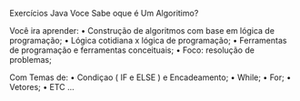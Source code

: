 Exercícios Java
Voce Sabe oque é Um Algoritimo?

Você ira aprender:
• Construção de algoritmos com base em lógica de programação;
• Lógica cotidiana x lógica de programação;
• Ferramentas de programação e ferramentas conceituais;
• Foco: resolução de problemas;

Com Temas de:
• Condiçao ( IF e ELSE ) e Encadeamento;
• While;
• For;
• Vetores;
• ETC ... 
